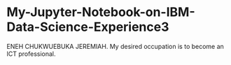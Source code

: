 # My-Jupyter-Notebook-on-IBM-Data-Science-Experience3
ENEH CHUKWUEBUKA JEREMIAH.  My desired occupation is to become an ICT professional.

